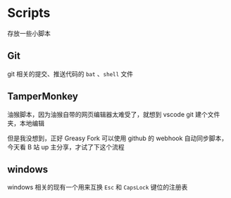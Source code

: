 # Scripts

存放一些小脚本

## Git

git 相关的提交、推送代码的 `bat` 、`shell` 文件

## TamperMonkey

油猴脚本，因为油猴自带的网页编辑器太难受了，就想到 vscode git 建个文件夹，本地编辑

但是我没想到，正好 Greasy Fork 可以使用 github 的 webhook 自动同步脚本，今天看 B 站 up 主分享，才试了下这个流程

## windows

windows 相关的现有一个用来互换 `Esc` 和 `CapsLock` 键位的注册表

